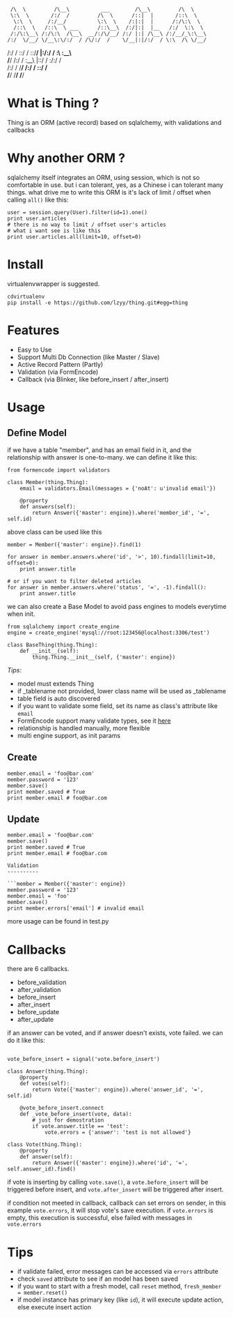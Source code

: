      /\  \         /\__\          ___        /\__\         /\  \    
     \:\  \       /:/  /         /\  \      /::|  |       /::\  \   
      \:\  \     /:/__/          \:\  \    /:|:|  |      /:/\:\  \  
      /::\  \   /::\  \ ___      /::\__\  /:/|:|  |__   /:/  \:\  \ 
     /:/\:\__\ /:/\:\  /\__\  __/:/\/__/ /:/ |:| /\__\ /:/__/_\:\__\
    /:/  \/__/ \/__\:\/:/  / /\/:/  /    \/__|:|/:/  / \:\  /\ \/__/
   /:/  /           \::/  /  \::/__/         |:/:/  /   \:\ \:\__\  
   \/__/            /:/  /    \:\__\         |::/  /     \:\/:/  /  
                   /:/  /      \/__/         /:/  /       \::/  /   
                   \/__/                     \/__/         \/__/    

What is Thing ?
===============

Thing is an ORM (active record) based on sqlalchemy, with validations and callbacks

Why another ORM ?
=================

sqlalchemy itself integrates an ORM, using session, which is not so comfortable in use. but i can tolerant, yes, as a Chinese i can tolerant many things. what drive me to write this ORM is it's lack of limit / offset when calling `all()` like this:

```
user = session.query(User).filter(id=1).one()
print user.articles
# there is no way to limit / offset user's articles
# what i want see is like this
print user.articles.all(limit=10, offset=0)
```

Install
=======

virtualenvwrapper is suggested.

```$ mkvirtualenv thing
cdvirtualenv
pip install -e https://github.com/lzyy/thing.git#egg=thing
```

Features
========

* Easy to Use
* Support Multi Db Connection (like Master / Slave)
* Active Record Pattern (Partly)
* Validation (via FormEncode)
* Callback (via Blinker, like before_insert / after_insert)

Usage
=====

Define Model
------------

if we have a table "member", and has an email field in it, and the relationship with answer is one-to-many. we can define it like this:

```import thing
from formencode import validators

class Member(thing.Thing):
    email = validators.Email(messages = {'noAt': u'invalid email'})

    @property
    def answers(self):
        return Answer({'master': engine}).where('member_id', '=', self.id)
```

above class can be used like this

```engine = create_engine('mysql://root:123456@localhost:3306/test')
member = Member({'master': engine}).find(1)

for answer in member.answers.where('id', '>', 10).findall(limit=10, offset=0):
    print answer.title

# or if you want to filter deleted articles
for answer in member.answers.where('status', '=', -1).findall():
    print answer.title
```

we can also create a Base Model to avoid pass engines to models everytime when init.

```import thing
from sqlalchemy import create_engine
engine = create_engine('mysql://root:123456@localhost:3306/test')

class BaseThing(thing.Thing):
    def __init__(self):
        thing.Thing.__init__(self, {'master': engine})
```


*Tips:*

* model must extends Thing
* if _tablename not provided, lower class name will be used as _tablename
* table field is auto discovered
* if you want to validate some field, set its name as class's attribute like `email`
* FormEncode support many validate types, see it [here](http://www.formencode.org/en/latest/Validator.html)
* relationship is handled manually, more flexible
* multi engine support, as init params


Create
------

```member = Member({'master': engine})
member.email = 'foo@bar.com'
member.password = '123'
member.save()
print member.saved # True
print member.email # foo@bar.com
```

Update
------

```member = Member({'master': engine}).find(1)
member.email = 'foo@bar.com'
member.save()
print member.saved # True
print member.email # foo@bar.com

Validation
----------

```member = Member({'master': engine})
member.password = '123'
member.email = 'foo'
member.save()
print member.errors['email'] # invalid email
```

more usage can be found in test.py

Callbacks
=========

there are 6 callbacks.

* before_validation
* after_validation
* before_insert
* after_insert
* before_update
* after_update

if an answer can be voted, and if answer doesn't exists, vote failed. we can do it like this:

```import signal

vote_before_insert = signal('vote.before_insert')

class Answer(thing.Thing):
    @property
    def votes(self):
        return Vote({'master': engine}).where('answer_id', '=', self.id)

    @vote_before_insert.connect
    def _vote_before_insert(vote, data):
        # just for demostration
        if vote.answer.title == 'test':
            vote.errors = {'answer': 'test is not allowed'}

class Vote(thing.Thing):
    @property
    def answer(self):
        return Answer({'master': engine}).where('id', '=', self.answer_id).find()
```

if vote is inserting by calling `vote.save()`, a `vote.before_insert` will be triggered before insert, and `vote.after_insert` will be triggered after insert.

if condition not meeted in callback, callback can set errors on sender, in this example `vote.errors`, it will stop vote's save execution. if `vote.errors` is empty, this execution is successful, else failed with messages in `vote.errors`


Tips
====

* if validate failed, error messages can be accessed via `errors` attribute
* check `saved` attribute to see if an model has been saved
* if you want to start with a fresh model, call `reset` method, `fresh_member = member.reset()`
* if model instance has primary key (like `id`), it will execute update action, else execute insert action
